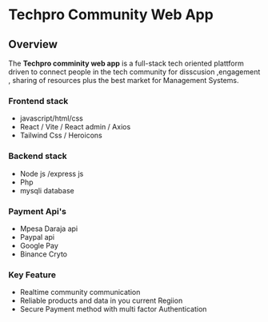 
# Techpro Community  Web App

## Overview 
The **Techpro comminity web app** is a full-stack tech oriented plattform driven to connect people in the tech community for  disscusion ,engagement , sharing of  resources  plus the best  market for  Management Systems.

### Frontend stack 
- javascript/html/css
- React / Vite / React admin / Axios 
- Tailwind Css / Heroicons 

### Backend stack 
- Node js /express js 
- Php
- mysqli database
### Payment  Api's 
- Mpesa Daraja api
-  Paypal api 
- Google Pay 
- Binance Cryto 
### Key Feature 
- Realtime community communication 
- Reliable products and data in you current Regiion 
- Secure Payment method with multi factor Authentication 
